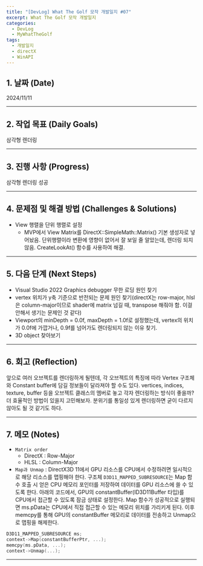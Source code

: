 ```yaml
---
title: "[DevLog] What The Golf 모작 개발일지 #07"
excerpt: What The Golf 모작 개발일지
categories:
  - DevLog
  - MyWhatTheGolf
tags:
  - 개발일지
  - directX
  - WinAPI
---
```

## 1. 날짜 (Date)

2024/11/11

---

## 2. 작업 목표 (Daily Goals)

삼각형 렌더링

---

## 3. 진행 사항 (Progress)

삼각형 렌더링 성공

---

## 4. 문제점 및 해결 방법 (Challenges & Solutions)

- View 행렬을 단위 행렬로 설정
	- MVP에서 View Matrix를 DirectX::SimpleMath::Matrix() 기본 생성자로 넣어놨음. 단위행렬이라 변환에 영향이 없어서 잘 보일 줄 알았는데, 렌더링 되지 않음. CreateLookAt() 함수를 사용하여 해결.


---

## 5. 다음 단계 (Next Steps)

- Visual Studio 2022 Graphics debugger 무한 로딩 원인 찾기
- vertex 위치가 y축 기준으로 반전되는 문제 원인 찾기(directX는 row-major, hlsl은 column-major이므로 shader에 matrix 넘길 때, transpose 해줘야 함. 이걸 안해서 생기는 문제인 것 같다)
- Viewport의 minDepth = 0.0f, maxDepth = 1.0f로 설정했는데, vertex의 위치가 0.0f에 가깝거나, 0.9f를 넘어가도 렌더링되지 않는 이유 찾기.
- 3D object 찾아보기

---

## 6. 회고 (Reflection)

앞으로 여러 오브젝트를 렌더링하게 될텐데, 각 오브젝트의 특징에 따라 Vertex 구조체와 Constant buffer에 담길 정보들이 달라져야 할 수도 있다. vertices, indices, texture, buffer 등을 오브젝트 클래스의 멤버로 놓고 각자 렌더링하는 방식이 좋을까? 더 효율적인 방법이 있을지 고민해보자. 분위기를 통일성 있게 렌더링하면 굳이 다르지 않아도 될 것 같기도 하다.

---

## 7. 메모 (Notes)

- `Matrix order`
	- DirectX : Row-Major
	- HLSL : Column-Major
- `Map과 Unmap` : DirectX3D 11에서 GPU 리소스를 CPU에서 수정하려면 일시적으로 해당 리소스를 맵핑해야 한다. 구조체 `D3D11_MAPPED_SUBRESOURCE`는 Map 함수 호출 시 얻은 CPU 메모리 포인터를 저장하여 데이터를 GPU 리소스에 쓸 수 있도록 한다. 아래의 코드에서, GPU의 constantBuffer(ID3D11Buffer 타입)를 CPU에서 접근할 수 있도록 잠금 상태로 설정한다. Map 함수가 성공적으로 실행되면 ms.pData는 CPU에서 직접 접근할 수 있는 메모리 위치를 가리키게 된다. 이후 memcpy를 통해 GPU의 constantBuffer 메모리로 데이터를 전송하고 Unmap으로 맵핑을 해제한다.
```c++
D3D11_MAPPED_SUBRESOURCE ms;
context->Map(constantBufferPtr, ...);
memcpy(ms.pData, ...);
context->Unmap(...);
```

---

